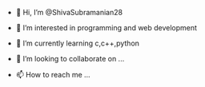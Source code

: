 - 👋 Hi, I’m @ShivaSubramanian28
- 👀 I’m interested in programming and web development
- 🌱 I’m currently learning c,c++,python
- 💞️ I’m looking to collaborate on ...

- 📫 How to reach me ...

<!---
ShivaSubramanian28/ShivaSubramanian28 is a ✨ special ✨ repository because its `README.md` (this file) appears on your GitHub profile.
You can click the Preview link to take a look at your changes.
--->
